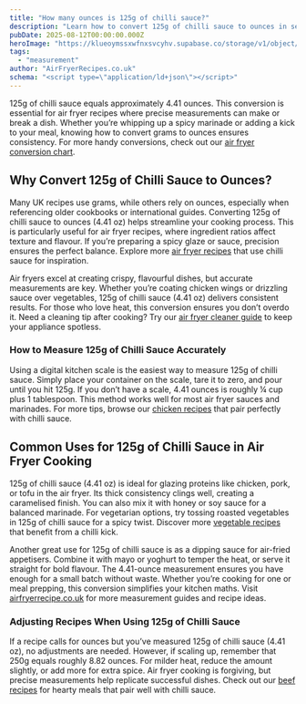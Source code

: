 ```yaml
---
title: "How many ounces is 125g of chilli sauce?"
description: "Learn how to convert 125g of chilli sauce to ounces in seconds. Perfect for air fryer recipes and precise cooking measurements."
pubDate: 2025-08-12T00:00:00.000Z
heroImage: "https://klueoymssxwfnxsvcyhv.supabase.co/storage/v1/object/public/md/125g-chilli-sauce-to-ounces-adf7676c.webp"
tags:
  - "measurement"
author: "AirFryerRecipes.co.uk"
schema: "<script type=\"application/ld+json\"></script>"
---
```


<p>125g of chilli sauce equals approximately 4.41 ounces. This conversion is essential for air fryer recipes where precise measurements can make or break a dish. Whether you’re whipping up a spicy marinade or adding a kick to your meal, knowing how to convert grams to ounces ensures consistency. For more handy conversions, check out our <a href=https://www.airfryerrecipe.co.uk/air-fryer-conversion-chart>air fryer conversion chart</a>.</p>  

<h2>Why Convert 125g of Chilli Sauce to Ounces?</h2>  
<p>Many UK recipes use grams, while others rely on ounces, especially when referencing older cookbooks or international guides. Converting 125g of chilli sauce to ounces (4.41 oz) helps streamline your cooking process. This is particularly useful for air fryer recipes, where ingredient ratios affect texture and flavour. If you’re preparing a spicy glaze or sauce, precision ensures the perfect balance. Explore more <a href=https://www.airfryerrecipe.co.uk/recipes>air fryer recipes</a> that use chilli sauce for inspiration.</p>  

<p>Air fryers excel at creating crispy, flavourful dishes, but accurate measurements are key. Whether you’re coating chicken wings or drizzling sauce over vegetables, 125g of chilli sauce (4.41 oz) delivers consistent results. For those who love heat, this conversion ensures you don’t overdo it. Need a cleaning tip after cooking? Try our <a href=https://www.airfryerrecipe.co.uk/air-fryer-cleaner>air fryer cleaner guide</a> to keep your appliance spotless.</p>  

<h3>How to Measure 125g of Chilli Sauce Accurately</h3>  
<p>Using a digital kitchen scale is the easiest way to measure 125g of chilli sauce. Simply place your container on the scale, tare it to zero, and pour until you hit 125g. If you don’t have a scale, 4.41 ounces is roughly ¼ cup plus 1 tablespoon. This method works well for most air fryer sauces and marinades. For more tips, browse our <a href=https://www.airfryerrecipe.co.uk/recipe-category/chicken>chicken recipes</a> that pair perfectly with chilli sauce.</p>  

<h2>Common Uses for 125g of Chilli Sauce in Air Fryer Cooking</h2>  
<p>125g of chilli sauce (4.41 oz) is ideal for glazing proteins like chicken, pork, or tofu in the air fryer. Its thick consistency clings well, creating a caramelised finish. You can also mix it with honey or soy sauce for a balanced marinade. For vegetarian options, try tossing roasted vegetables in 125g of chilli sauce for a spicy twist. Discover more <a href=https://www.airfryerrecipe.co.uk/recipe-category/vegetables>vegetable recipes</a> that benefit from a chilli kick.</p>  

<p>Another great use for 125g of chilli sauce is as a dipping sauce for air-fried appetisers. Combine it with mayo or yoghurt to temper the heat, or serve it straight for bold flavour. The 4.41-ounce measurement ensures you have enough for a small batch without waste. Whether you’re cooking for one or meal prepping, this conversion simplifies your kitchen maths. Visit <a href=https://www.airfryerrecipe.co.uk>airfryerrecipe.co.uk</a> for more measurement guides and recipe ideas.</p>  

<h3>Adjusting Recipes When Using 125g of Chilli Sauce</h3>  
<p>If a recipe calls for ounces but you’ve measured 125g of chilli sauce (4.41 oz), no adjustments are needed. However, if scaling up, remember that 250g equals roughly 8.82 ounces. For milder heat, reduce the amount slightly, or add more for extra spice. Air fryer cooking is forgiving, but precise measurements help replicate successful dishes. Check out our <a href=https://www.airfryerrecipe.co.uk/recipe-category/beef>beef recipes</a> for hearty meals that pair well with chilli sauce.</p>